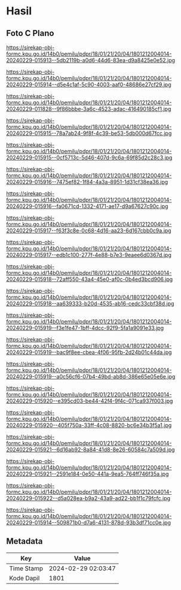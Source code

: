 # Hasil

## Foto C Plano

https://sirekap-obj-formc.kpu.go.id/14b0/pemilu/pdpr/18/01/21/20/04/1801212004014-20240229-015913--5db2119b-a0d6-44d6-83ea-d9a8425e0e52.jpg

https://sirekap-obj-formc.kpu.go.id/14b0/pemilu/pdpr/18/01/21/20/04/1801212004014-20240229-015914--d5e4c1af-5c90-4003-aaf0-48686e27cf29.jpg

https://sirekap-obj-formc.kpu.go.id/14b0/pemilu/pdpr/18/01/21/20/04/1801212004014-20240229-011828--9f86bbbe-3a6c-4523-adac-416490185cf1.jpg

https://sirekap-obj-formc.kpu.go.id/14b0/pemilu/pdpr/18/01/21/20/04/1801212004014-20240229-015915--78a7ab24-9f8f-4c39-be53-5db000d67fcc.jpg

https://sirekap-obj-formc.kpu.go.id/14b0/pemilu/pdpr/18/01/21/20/04/1801212004014-20240229-015915--0cf5713c-5d46-407d-9c6a-69f85d2c28c3.jpg

https://sirekap-obj-formc.kpu.go.id/14b0/pemilu/pdpr/18/01/21/20/04/1801212004014-20240229-015916--7475ef82-1f84-4a3a-8951-1d31cf38ea36.jpg

https://sirekap-obj-formc.kpu.go.id/14b0/pemilu/pdpr/18/01/21/20/04/1801212004014-20240229-015916--fa0671cd-1332-4171-ae17-d9a67627c90c.jpg

https://sirekap-obj-formc.kpu.go.id/14b0/pemilu/pdpr/18/01/21/20/04/1801212004014-20240229-015917--f63f3c8e-0c68-4d16-aa23-6d167cbb0c9a.jpg

https://sirekap-obj-formc.kpu.go.id/14b0/pemilu/pdpr/18/01/21/20/04/1801212004014-20240229-015917--edb1c100-277f-4e88-b7e3-9eaee6d0367d.jpg

https://sirekap-obj-formc.kpu.go.id/14b0/pemilu/pdpr/18/01/21/20/04/1801212004014-20240229-015918--72aff550-43a4-45e0-af0c-0b4ed3bcd906.jpg

https://sirekap-obj-formc.kpu.go.id/14b0/pemilu/pdpr/18/01/21/20/04/1801212004014-20240229-015918--aa639333-b20d-4535-ab16-cedc33cbf38d.jpg

https://sirekap-obj-formc.kpu.go.id/14b0/pemilu/pdpr/18/01/21/20/04/1801212004014-20240229-015919--f3e1fe47-1bff-4dcc-92f9-5fa1a9091e33.jpg

https://sirekap-obj-formc.kpu.go.id/14b0/pemilu/pdpr/18/01/21/20/04/1801212004014-20240229-015919--bac9f8ee-cbea-4f06-95fb-2d24b01c44da.jpg

https://sirekap-obj-formc.kpu.go.id/14b0/pemilu/pdpr/18/01/21/20/04/1801212004014-20240229-015919--a0c56cf6-07b4-49bd-ab8d-386e65e05e6e.jpg

https://sirekap-obj-formc.kpu.go.id/14b0/pemilu/pdpr/18/01/21/20/04/1801212004014-20240229-015920--e395cd03-be44-42f4-9f4c-071ca937f003.jpg

https://sirekap-obj-formc.kpu.go.id/14b0/pemilu/pdpr/18/01/21/20/04/1801212004014-20240229-015920--405f750a-33ff-4c08-8820-bc6e34b3f5a1.jpg

https://sirekap-obj-formc.kpu.go.id/14b0/pemilu/pdpr/18/01/21/20/04/1801212004014-20240229-015921--6d16ab92-8a84-41d8-8e26-60584c7a509d.jpg

https://sirekap-obj-formc.kpu.go.id/14b0/pemilu/pdpr/18/01/21/20/04/1801212004014-20240229-015921--2591e184-0e50-441a-9ea5-764ff746f35a.jpg

https://sirekap-obj-formc.kpu.go.id/14b0/pemilu/pdpr/18/01/21/20/04/1801212004014-20240229-015922--d5a028ea-b9a2-43a9-ad22-bb1f1c79fcfc.jpg

https://sirekap-obj-formc.kpu.go.id/14b0/pemilu/pdpr/18/01/21/20/04/1801212004014-20240229-015914--509871b0-d7a6-4131-878d-93b3df71cc0e.jpg


## Metadata

| Key        | Value               |
| ---------- | ------------------- |
| Time Stamp | 2024-02-29 02:03:47 |
| Kode Dapil | 1801                |



